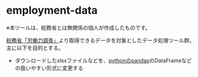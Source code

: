 # employment-data
※本ツールは、総務省とは無関係の個人が作成したものです。

[総務省「労働力調査」](https://www.stat.go.jp/data/roudou/2.html)より取得できるデータを対象としたデータ処理ツール群。主に以下を目的とする。

- ダウンロードしたxlsxファイルなどを、[pythonのpandas](https://pandas.pydata.org/)のDataFrameなどの扱いやすい形式に変更する
